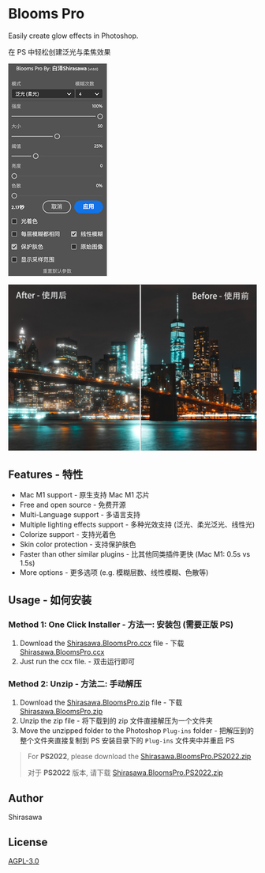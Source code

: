 # Blooms Pro

Easily create glow effects in Photoshop.

在 PS 中轻松创建泛光与柔焦效果

![Screenshot](screenshots/home.jpg)

![Sample](screenshots/sample.jpg)

## Features - 特性

- Mac M1 support - 原生支持 Mac M1 芯片
- Free and open source - 免费开源
- Multi-Language support - 多语言支持
- Multiple lighting effects support - 多种光效支持 (泛光、柔光泛光、线性光)
- Colorize support - 支持光着色
- Skin color protection - 支持保护肤色
- Faster than other similar plugins - 比其他同类插件更快 (Mac M1: 0.5s vs 1.5s)
- More options - 更多选项 (e.g. 模糊层数、线性模糊、色散等)

## Usage - 如何安装

### Method 1: One Click Installer - 方法一: 安装包 **(需要正版 PS)**

1. Download the [Shirasawa.BloomsPro.ccx](https://github.com/ShirasawaSama/Blooms-Pro/releases/latest/download/Shirasawa.BloomsPro.ccx) file - 下载 [Shirasawa.BloomsPro.ccx](https://github.com/ShirasawaSama/Blooms-Pro/releases/latest/download/Shirasawa.BloomsPro.ccx)
2. Just run the ccx file. - 双击运行即可

### Method 2: Unzip - 方法二: 手动解压

1. Download the [Shirasawa.BloomsPro.zip](https://github.com/ShirasawaSama/Blooms-Pro/releases/latest/download/Shirasawa.BloomsPro.zip) file - 下载 [Shirasawa.BloomsPro.zip](https://github.com/ShirasawaSama/Blooms-Pro/releases/latest/download/Shirasawa.BloomsPro.zip)
2. Unzip the zip file - 将下载到的 zip 文件直接解压为一个文件夹
3. Move the unzipped folder to the Photoshop `Plug-ins` folder - 把解压到的整个文件夹直接复制到 PS 安装目录下的 `Plug-ins` 文件夹中并重启 PS

> For **PS2022**, please download the [Shirasawa.BloomsPro.PS2022.zip](https://github.com/ShirasawaSama/Blooms-Pro/releases/latest/download/Shirasawa.BloomsPro.PS2022.zip)
>
> 对于 **PS2022** 版本, 请下载 [Shirasawa.BloomsPro.PS2022.zip](https://github.com/ShirasawaSama/Blooms-Pro/releases/latest/download/Shirasawa.BloomsPro.PS2022.zip)

## Author

Shirasawa

## License

[AGPL-3.0](LICENSE)
